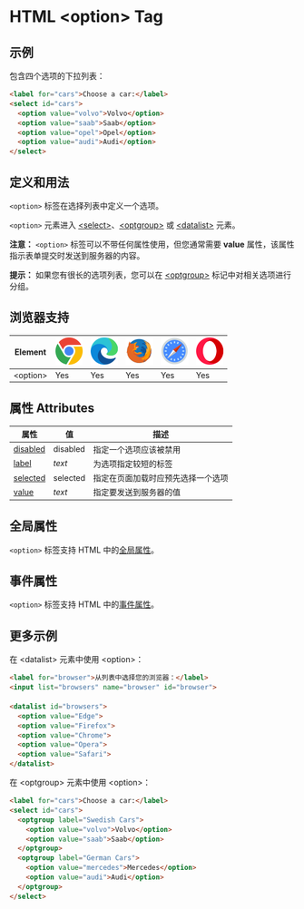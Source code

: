 HTML \<option> Tag
===

## 示例

包含四个选项的下拉列表：

```html idoc:preview:iframe
<label for="cars">Choose a car:</label>
<select id="cars">
  <option value="volvo">Volvo</option>
  <option value="saab">Saab</option>
  <option value="opel">Opel</option>
  <option value="audi">Audi</option>
</select>
```
<!--rehype:style=height: 60px;-->

## 定义和用法

`<option>` 标签在选择列表中定义一个选项。

`<option>` 元素进入 [\<select>](./select.md)、[\<optgroup>](./optgroup.md) 或 [\<datalist>](./datalist.md) 元素。

**注意：** `<option>` 标签可以不带任何属性使用，但您通常需要 **value** 属性，该属性指示表单提交时发送到服务器的内容。

**提示：** 如果您有很长的选项列表，您可以在 [\<optgroup>](./optgroup.md) 标记中对相关选项进行分组。

## 浏览器支持

| Element | ![chrome][1] | ![edge][2] | ![firefox][3] | ![safari][4] | ![opera][5] |
| ------- | --- | --- | --- | --- | --- |
| \<option> | Yes | Yes | Yes | Yes | Yes |

## 属性 Attributes

| 属性 | 值 | 描述 |
| ---- | ---- | ---- |
| [disabled](./option_disabled.md) | disabled | 指定一个选项应该被禁用 |
| [label](./option_label.md)       | *text*   | 为选项指定较短的标签 |
| [selected](./option_selected.md) | selected | 指定在页面加载时应预先选择一个选项 |
| [value](./option_value.md)       | *text*   | 指定要发送到服务器的值 |

## 全局属性

`<option>` 标签支持 HTML 中的[全局属性](../reference/standardattributes.md)。

## 事件属性

`<option>` 标签支持 HTML 中的[事件属性](../reference/eventattributes.md)。

## 更多示例

在 \<datalist> 元素中使用 \<option>：

```html idoc:preview:iframe
<label for="browser">从列表中选择您的浏览器：</label>
<input list="browsers" name="browser" id="browser">

<datalist id="browsers">
  <option value="Edge">
  <option value="Firefox">
  <option value="Chrome">
  <option value="Opera">
  <option value="Safari">
</datalist>
```
<!--rehype:style=height: 60px;-->

在 \<optgroup> 元素中使用 \<option>：

```html idoc:preview:iframe
<label for="cars">Choose a car:</label>
<select id="cars">
  <optgroup label="Swedish Cars">
    <option value="volvo">Volvo</option>
    <option value="saab">Saab</option>
  </optgroup>
  <optgroup label="German Cars">
    <option value="mercedes">Mercedes</option>
    <option value="audi">Audi</option>
  </optgroup>
</select>
```
<!--rehype:style=height: 60px;-->

[1]: ../assets/chrome.svg
[2]: ../assets/edge.svg
[3]: ../assets/firefox.svg
[4]: ../assets/safari.svg
[5]: ../assets/opera.svg